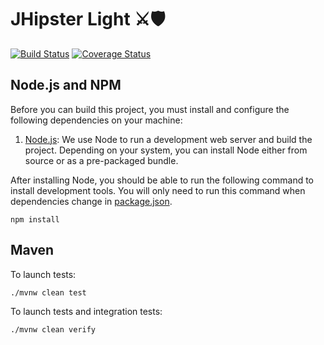 # JHipster Light ⚔🛡

[![Build Status][github-actions-jhlight-image]][github-actions-url]
[![Coverage Status][codecov-image]][codecov-url]

## Node.js and NPM

Before you can build this project, you must install and configure the following dependencies on your machine:

1. [Node.js](https://nodejs.org/): We use Node to run a development web server and build the project.
   Depending on your system, you can install Node either from source or as a pre-packaged bundle.

After installing Node, you should be able to run the following command to install development tools.
You will only need to run this command when dependencies change in [package.json](package.json).

```
npm install
```

## Maven

To launch tests:

```
./mvnw clean test
```

To launch tests and integration tests:

```
./mvnw clean verify
```

[github-actions-jhlight-image]: https://github.com/pascalgrimaud/jhipster-light/workflows/build/badge.svg
[github-actions-url]: https://github.com/pascalgrimaud/jhipster-light/actions
[codecov-image]: https://codecov.io/gh/pascalgrimaud/jhipster-light/branch/main/graph/badge.svg?token=TGYTFIF15C
[codecov-url]: https://codecov.io/gh/pascalgrimaud/jhipster-light

<!-- jhipster-needle-readme -->
